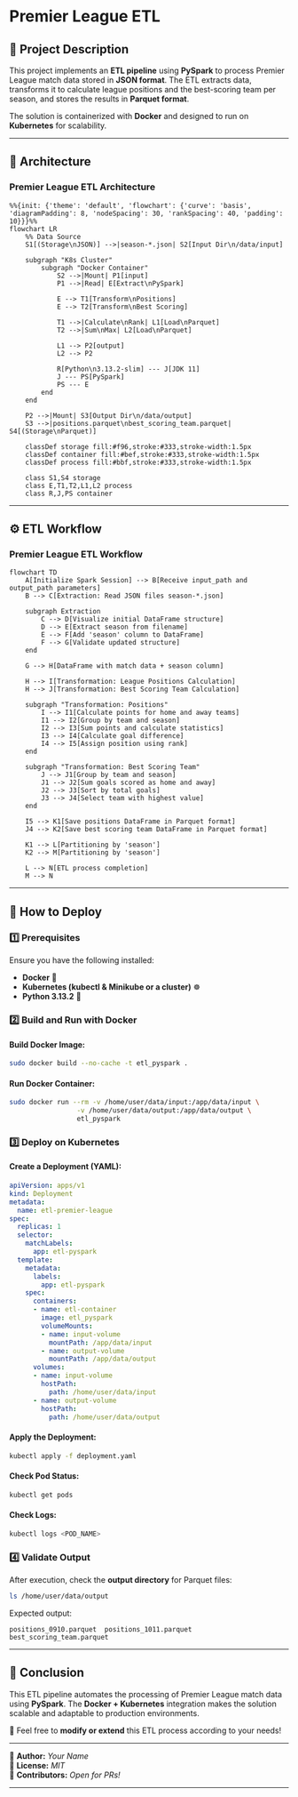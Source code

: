 # **Premier League ETL**

## 📌 **Project Description**
This project implements an **ETL pipeline** using **PySpark** to process Premier League match data stored in **JSON format**. The ETL extracts data, transforms it to calculate league positions and the best-scoring team per season, and stores the results in **Parquet format**.

The solution is containerized with **Docker** and designed to run on **Kubernetes** for scalability.

---

## 🚀 **Architecture**

### **Premier League ETL Architecture**
```mermaid
%%{init: {'theme': 'default', 'flowchart': {'curve': 'basis', 'diagramPadding': 8, 'nodeSpacing': 30, 'rankSpacing': 40, 'padding': 10}}}%%
flowchart LR
    %% Data Source
    S1[(Storage\nJSON)] -->|season-*.json| S2[Input Dir\n/data/input]
    
    subgraph "K8s Cluster"
        subgraph "Docker Container" 
            S2 -->|Mount| P1[input]
            P1 -->|Read| E[Extract\nPySpark]
            
            E --> T1[Transform\nPositions]
            E --> T2[Transform\nBest Scoring]
            
            T1 -->|Calculate\nRank| L1[Load\nParquet]
            T2 -->|Sum\nMax| L2[Load\nParquet]
            
            L1 --> P2[output]
            L2 --> P2
            
            R[Python\n3.13.2-slim] --- J[JDK 11]
            J --- PS[PySpark]
            PS --- E
        end
    end
    
    P2 -->|Mount| S3[Output Dir\n/data/output]
    S3 -->|positions.parquet\nbest_scoring_team.parquet| S4[(Storage\nParquet)]
    
    classDef storage fill:#f96,stroke:#333,stroke-width:1.5px
    classDef container fill:#bef,stroke:#333,stroke-width:1.5px
    classDef process fill:#bbf,stroke:#333,stroke-width:1.5px
    
    class S1,S4 storage
    class E,T1,T2,L1,L2 process
    class R,J,PS container
```

---

## ⚙️ **ETL Workflow**

### **Premier League ETL Workflow**
```mermaid
flowchart TD
    A[Initialize Spark Session] --> B[Receive input_path and output_path parameters]
    B --> C[Extraction: Read JSON files season-*.json]
    
    subgraph Extraction
        C --> D[Visualize initial DataFrame structure]
        D --> E[Extract season from filename]
        E --> F[Add 'season' column to DataFrame]
        F --> G[Validate updated structure]
    end
    
    G --> H[DataFrame with match data + season column]
    
    H --> I[Transformation: League Positions Calculation]
    H --> J[Transformation: Best Scoring Team Calculation]
    
    subgraph "Transformation: Positions"
        I --> I1[Calculate points for home and away teams]
        I1 --> I2[Group by team and season]
        I2 --> I3[Sum points and calculate statistics]
        I3 --> I4[Calculate goal difference]
        I4 --> I5[Assign position using rank]
    end
    
    subgraph "Transformation: Best Scoring Team"
        J --> J1[Group by team and season]
        J1 --> J2[Sum goals scored as home and away]
        J2 --> J3[Sort by total goals]
        J3 --> J4[Select team with highest value]
    end
    
    I5 --> K1[Save positions DataFrame in Parquet format]
    J4 --> K2[Save best scoring team DataFrame in Parquet format]
    
    K1 --> L[Partitioning by 'season']
    K2 --> M[Partitioning by 'season']
    
    L --> N[ETL process completion]
    M --> N
```

---

## 📖 **How to Deploy**

### **1️⃣ Prerequisites**
Ensure you have the following installed:
- **Docker** 🐳
- **Kubernetes (kubectl & Minikube or a cluster)** ☸️
- **Python 3.13.2** 🐍

### **2️⃣ Build and Run with Docker**
#### **Build Docker Image:**
```bash
sudo docker build --no-cache -t etl_pyspark .
```

#### **Run Docker Container:**
```bash
sudo docker run --rm -v /home/user/data/input:/app/data/input \
                 -v /home/user/data/output:/app/data/output \
                 etl_pyspark
```

### **3️⃣ Deploy on Kubernetes**
#### **Create a Deployment (YAML):**
```yaml
apiVersion: apps/v1
kind: Deployment
metadata:
  name: etl-premier-league
spec:
  replicas: 1
  selector:
    matchLabels:
      app: etl-pyspark
  template:
    metadata:
      labels:
        app: etl-pyspark
    spec:
      containers:
      - name: etl-container
        image: etl_pyspark
        volumeMounts:
        - name: input-volume
          mountPath: /app/data/input
        - name: output-volume
          mountPath: /app/data/output
      volumes:
      - name: input-volume
        hostPath:
          path: /home/user/data/input
      - name: output-volume
        hostPath:
          path: /home/user/data/output
```

#### **Apply the Deployment:**
```bash
kubectl apply -f deployment.yaml
```

#### **Check Pod Status:**
```bash
kubectl get pods
```

#### **Check Logs:**
```bash
kubectl logs <POD_NAME>
```

### **4️⃣ Validate Output**
After execution, check the **output directory** for Parquet files:
```bash
ls /home/user/data/output
```
Expected output:
```
positions_0910.parquet  positions_1011.parquet  best_scoring_team.parquet
```

---

## 📌 **Conclusion**
This ETL pipeline automates the processing of Premier League match data using **PySpark**. The **Docker + Kubernetes** integration makes the solution scalable and adaptable to production environments.

🚀 Feel free to **modify or extend** this ETL process according to your needs!

---

🔹 **Author:** _Your Name_  
🔹 **License:** _MIT_  
🔹 **Contributors:** _Open for PRs!_  

---
